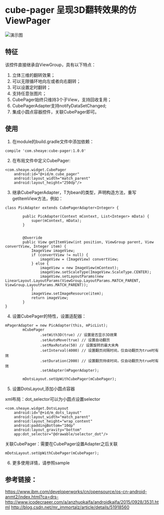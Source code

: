 # cube-pager 呈现3D翻转效果的仿ViewPager
![演示图](/screenshots/demo.gif)

## 特征
该控件直接继承自ViewGroup，具有以下特点：
1. 立体三维的翻转效果；
2. 可以无限循环地向左或者向右翻转；
3. 可以设置定时翻转；
4. 支持任意张图片；
5. CubePager始终只维持3个子View，支持回收复用；
6. CubePagerAdapter支持notifyDataSetChanged;
7. 集成小圆点容器控件，关联CubePager即可。

## 使用
1. 在module的build.gradle文件中添加依赖：
```
compile 'com.sheaye:cube-pager:1.0.0'
```

2. 在布局文件中定义CubePager:
```
<com.sheaye.widget.CubePager
    android:id="@+id/m_cube_pager"
    android:layout_width="match_parent"
    android:layout_height="250dp"/>
```
3. 继承CubePagerAdapter<T>，T为bean的类型，声明构造方法，重写getItemView方法，例如：
```
class PicAdapter extends CubePagerAdapter<Integer> {

        public PicAdapter(Context mContext, List<Integer> mData) {
            super(mContext, mData);
        }

        
        @Override
        public View getItemView(int position, ViewGroup parent, View convertView, Integer item) {
            ImageView imageView;
            if (convertView != null) {
                imageView = (ImageView) convertView;
            } else {
                imageView = new ImageView(mContext);
                imageView.setScaleType(ImageView.ScaleType.CENTER);
                imageView.setLayoutParams(new LinearLayout.LayoutParams(ViewGroup.LayoutParams.MATCH_PARENT, ViewGroup.LayoutParams.MATCH_PARENT));
            }
            imageView.setImageResource(item);
            return imageView;
        }
}
```
4. 设置CubePager的特性，设置适配器：
```
mPagerAdapter = new PicAdapter(this, mPicList);
        mCubePager
                .setWith3D(true) // 设置是否显示3D效果
                .setAutoMove(true) // 设置自动翻页
                .setMaxRotate(50) // 设置旋转的最大夹角
                .setInterval(4000) // 设置翻页间隔时间，仅自动翻页为true时有效
                .setDuration(2000) // 设置翻页持续时间，仅自动翻页为true时有效
                .setAdapter(mPagerAdapter);

        mDotsLayout.setUpWithCubePager(mCubePager);
```
5. 设置DotsLayout,添加小圆点容器

xml布局：dot_selector可以为小圆点设置selector
```
<com.sheaye.widget.DotsLayout
    android:id="@+id/m_dots_layout"
    android:layout_width="match_parent"
    android:layout_height="wrap_content"
    android:paddingBottom="10dp"
    android:layout_gravity="bottom"
    app:dot_selector="@drawable/selector_dot"/>
```
关联CubePager：需要在CubePager设置Adapter之后关联
```
mDotsLayout.setUpWithCubePager(mCubePager);
```
6. 更多使用详情，请参照sample

## 参考链接：

https://www.ibm.com/developerworks/cn/opensource/os-cn-android-anmt2/index.html?ca=drs-
http://www.jcodecraeer.com/a/anzhuokaifa/androidkaifa/2015/0928/3531.html
http://blog.csdn.net/mr_immortalz/article/details/51918560
